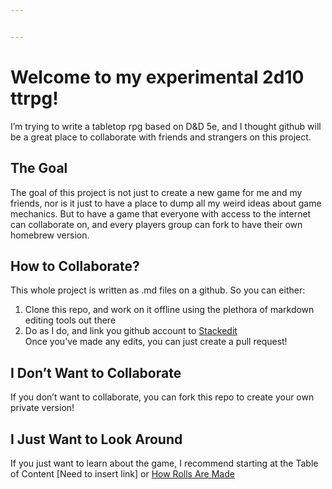 ```yaml
---


---
```


<h1 id="welcome-to-my-experimental-2d10-ttrpg">Welcome to my experimental 2d10 ttrpg!</h1>
<p>I’m trying to write a tabletop rpg based on D&amp;D 5e, and I thought github will be a great place to collaborate with friends and strangers on this project.</p>
<h2 id="the-goal">The Goal</h2>
<p>The goal of this project is not just to create a new game for me and my friends, nor is it just to have a place to dump all my weird ideas about game mechanics. But to have a game that everyone with access to the internet can collaborate on, and every players group can fork to have their own homebrew version.</p>
<h2 id="how-to-collaborate">How to Collaborate?</h2>
<p>This whole project is written as .md files on a github. So you can either:</p>
<ol>
<li>Clone this repo, and work on it offline using the plethora of markdown editing tools out there</li>
<li>Do as I do, and link you github account to <a href="https://stackedit.io/app#">Stackedit</a><br>
Once you’ve made any edits, you can just create a pull request!</li>
</ol>
<h2 id="i-dont-want-to-collaborate">I Don’t Want to Collaborate</h2>
<p>If you don’t want to collaborate, you can fork this repo to create your own private version!</p>
<h2 id="i-just-want-to-look-around">I Just Want to Look Around</h2>
<p>If you just want to learn about the game, I recommend starting at the Table of Content [Need to insert link] or <a href="How%20Rolls%20Are%20Made.md">How Rolls Are Made</a></p>

